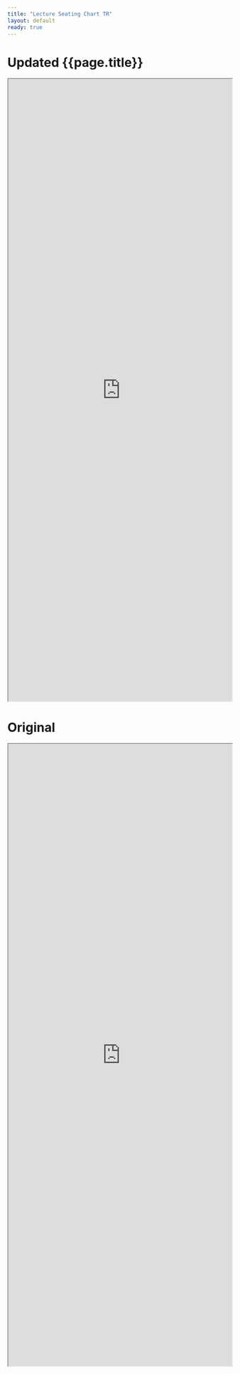 ```yaml
---
title: "Lecture Seating Chart TR"
layout: default
ready: true
---
```


# Updated {{page.title}}

<style>
  div.container { width: 100%; max-width: 2000px; }

iframe { width: 100%; height: 1400px; overflow: scroll; }  
</style>

<iframe src="https://docs.google.com/spreadsheets/d/e/2PACX-1vQrYLqI_ltXw9LYRLyncct_2htzFnrudWy3tFDLaUMRqOh0xEKjszJK4SlIzHqal26piBGJFYclndLV/pubhtml?gid=1233949650&amp;single=true&amp;widget=true&amp;headers=false"></iframe>

# Original

<iframe src="https://docs.google.com/spreadsheets/d/e/2PACX-1vSKZmZ4J0Whie1MEozBYHfyHUnlfkDj7r8iFA3cq5XzhWO3wL_fLxnIJCaT8t5ZKQ8q69l9ZRfPHeZm/pubhtml?gid=0&amp;single=true&amp;widget=true&amp;headers=false"></iframe>

